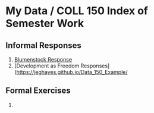 # My Data / COLL 150 Index of Semester Work

## Informal Responses

1. [Blumenstock Response](https://jeghayes.github.io/Data_150_Example/Blumenstock.html)
2. [Development as Freedom Responses] (https://jeghayes.github.io/Data_150_Example/

## Formal Exercises
1. 
